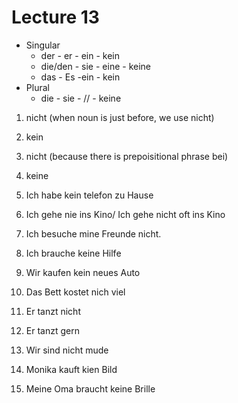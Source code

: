 # Lecture 13
- Singular
  - der -       er   -  ein  - kein
  - die/den -   sie  -  eine - keine
  - das - Es   -ein  - kein
- Plural
  - die -    sie   -  // - keine

1. nicht (when noun is just before, we use nicht)
2. kein
3. nicht (because there is prepoisitional phrase bei)
4. keine

1. Ich habe kein telefon zu Hause
2. Ich gehe nie ins Kino/ Ich gehe nicht oft ins Kino
3. Ich besuche  mine Freunde nicht.
4. Ich brauche keine Hilfe
5. Wir kaufen kein neues Auto
6. Das Bett kostet nich viel
7. Er tanzt nicht
8. Er tanzt gern
9. Wir sind nicht mude
10. Monika kauft kien Bild
11. Meine Oma braucht keine Brille
